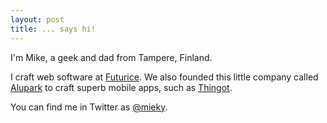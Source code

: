 ```yaml
---
layout: post
title: ... says hi!
---
```


I'm Mike, a geek and dad from Tampere, Finland.

I craft web software at [Futurice](http://www.futurice.com/). We also founded this little company called [Alupark](http://www.alupark.fi/) to craft superb mobile apps, such as [Thingot](http://thingot.alupark.fi).

You can find me in Twitter as [@mieky](https://twitter.com/mieky).